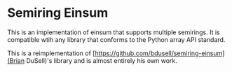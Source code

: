 Semiring Einsum
===============

This is an implementation of einsum that supports multiple semirings. It is compatible wtih any library that conforms to the Python array API standard.

This is a reimplementation of [https://github.com/bdusell/semiring-einsum](Brian DuSell)'s library and is almost entirely his own work.
